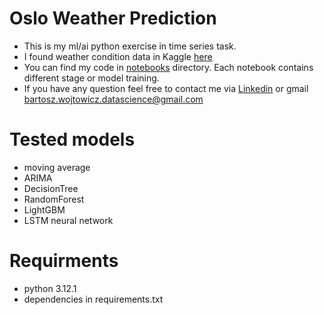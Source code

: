 # Oslo Weather Prediction
- This is my ml/ai python exercise in time series task. 
- I found weather condition data in Kaggle [here](https://www.kaggle.com/datasets/thedevastator/weather-prediction)
- You can find my code in [notebooks](notebooks) directory. Each notebook contains different stage or model training.
- If you have any question feel free to contact me via [Linkedin](https://www.linkedin.com/in/bartosz-wojtowicz/) or gmail bartosz.wojtowicz.datascience@gmail.com

# Tested models
- moving average
- ARIMA
- DecisionTree
- RandomForest
- LightGBM
- LSTM neural network

# Requirments
- python 3.12.1
- dependencies in requirements.txt